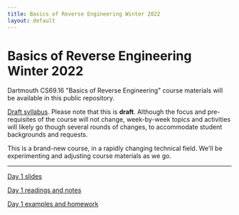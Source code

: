```yaml
---
title: Basics of Reverse Engineering Winter 2022
layout: default
---
```


<h1>Basics of Reverse Engineering Winter 2022</h1>

<p>Dartmouth CS69.16 "Basics of Reverse Engineering" course materials will be available in this public repository.

<p><a href="syllabus-draft.pdf">Draft syllabus</a>. Please note that this is <b>draft</b>. 
Although the focus and pre-requisites of the course will not change, week-by-week topics and activities will likely go though several rounds of changes, to accommodate student backgrounds and requests.

<p>This is a brand-new course, in a rapidly changing technical field. We'll be experimenting and adjusting course materials as we go.

----

<p><a href="https://sergeybratus.github.io/RE-basics-W22/day1-slides.pdf">Day 1 slides</a>

<p><a href="https://sergeybratus.github.io/RE-basics-W22/readings">Day 1 readings and notes</a>

<p><a href="https://github.com/sergeybratus/RE-basics-W22/tree/main/day1-src/">Day 1 examples and homework</a>




